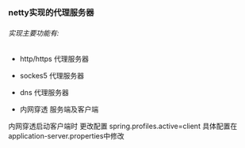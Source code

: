 ### netty实现的代理服务器

###### 实现主要功能有:

* http/https 代理服务器  

* sockes5 代理服务器

* dns 代理服务器

* 内网穿透 服务端及客户端

内网穿透启动客户端时 更改配置 spring.profiles.active=client 具体配置在application-server.properties中修改